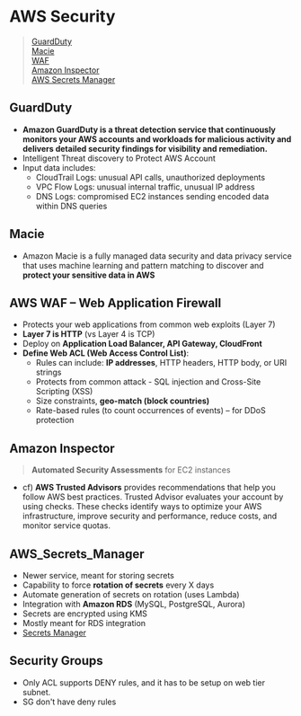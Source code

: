 # AWS Security

> [GuardDuty](#GuardDuty)  
> [Macie](#Macie)    
> [WAF](#WAF)  
> [Amazon Inspector](#Amazon_Inspector)  
> [AWS Secrets Manager](#AWS_Secrets_Manager)  

## GuardDuty
- **Amazon GuardDuty is a threat detection service that continuously monitors your AWS accounts and workloads for malicious activity and delivers detailed security findings for visibility and remediation.**
- Intelligent Threat discovery to Protect AWS Account
- Input data includes:
    - CloudTrail Logs: unusual API calls, unauthorized deployments
    - VPC Flow Logs: unusual internal traffic, unusual IP address
    - DNS Logs: compromised EC2 instances sending encoded data within DNS queries


## Macie
- Amazon Macie is a fully managed data security and data privacy service that uses machine learning and pattern matching to discover and **protect your sensitive data in AWS**

## AWS WAF – Web Application Firewall
- Protects your web applications from common web exploits (Layer 7)
- **Layer 7 is HTTP** (vs Layer 4 is TCP)
-  Deploy on **Application Load Balancer, API Gateway, CloudFront**
-  **Define Web ACL (Web Access Control List)**:
    - Rules can include: **IP addresses**, HTTP headers, HTTP body, or URI strings
    - Protects from common attack - SQL injection and Cross-Site Scripting (XSS)
    - Size constraints, **geo-match (block countries)**
    - Rate-based rules (to count occurrences of events) – for DDoS protection

## Amazon Inspector
> **Automated Security Assessments** for EC2 instances


- cf) **AWS Trusted Advisors** provides recommendations that help you follow AWS best practices. Trusted Advisor evaluates your account by using checks. These checks identify ways to optimize your AWS infrastructure, improve security and performance, reduce costs, and monitor service quotas.

## AWS_Secrets_Manager
- Newer service, meant for storing secrets
- Capability to force **rotation of secrets** every X days
- Automate generation of secrets on rotation (uses Lambda)
- Integration with **Amazon RDS** (MySQL, PostgreSQL, Aurora)
- Secrets are encrypted using KMS
- Mostly meant for RDS integration
- [Secrets Manager](https://aws.amazon.com/blogs/security/rotate-amazon-rds-database-credentials-automatically-with-aws-secrets-manager/)


## Security Groups
- Only ACL supports DENY rules, and it has to be setup on web tier subnet.
- SG don't have deny rules